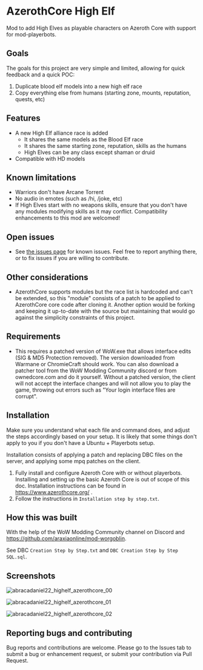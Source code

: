 # AzerothCore High Elf

Mod to add High Elves as playable characters on Azeroth Core with support for mod-playerbots.

## Goals

The goals for this project are very simple and limited, allowing for quick feedback and a quick POC:

1. Duplicate blood elf models into a new high elf race
2. Copy everything else from humans (starting zone, mounts, reputation, quests, etc)

## Features

- A new High Elf alliance race is added
  - It shares the same models as the Blood Elf race
  - It shares the same starting zone, reputation, skills as the humans
  - High Elves can be any class except shaman or druid
- Compatible with HD models 

## Known limitations

- Warriors don't have Arcane Torrent
- No audio in emotes (such as /hi, /joke, etc)
- If High Elves start with no weapons skills, ensure that you don't have any modules modifying skills as it may conflict. Compatibility enhancements to this mod are welcomed!

## Open issues

- See [the issues page](https://github.com/abracadaniel22/azerothcore-highelf/issues) for known issues. Feel free to report anything there, or to fix issues if you are willing to contribute.

## Other considerations

- AzerothCore supports modules but the race list is hardcoded and can't be extended, so this "module" consists of a patch to be applied to AzerothCore core code after cloning it. Another option would be forking and keeping it up-to-date with the source but maintaining that would go against the simplicity constraints of this project.

## Requirements

- This requires a patched version of WoW.exe that allows interface edits (SIG & MD5 Protection removed). The version downloaded from Warmane or ChromieCraft should work. You can also download a patcher tool from the WoW Modding Community discord or from ownedcore.com and do it yourself. Without a patched version, the client will not accept the interface changes and will not allow you to play the game, throwing out errors such as "Your login interface files are corrupt".

## Installation

Make sure you understand what each file and command does, and adjust the steps accordingly based on your setup. It is likely that some things don't apply to you if you don't have a Ubuntu + Playerbots setup.

Installation consists of applying a patch and replacing DBC files on the server, and applying some mpq patches on the client.

1. Fully install and configure Azeroth Core with or without playerbots. Installing and setting up the basic Azeroth Core is out of scope of this doc. Installation instructions can be found in https://www.azerothcore.org/ .
2. Follow the instructions in `Installation step by step.txt`.

## How this was built

With the help of the WoW Modding Community channel on Discord and https://github.com/araxiaonline/mod-worgoblin.

See DBC `Creation Step by Step.txt` and `DBC Creation Step by Step SQL.sql`.

## Screenshots

![abracadaniel22_highelf_azerothcore_00](https://github.com/user-attachments/assets/1dcc02a7-b7cb-445c-b559-6614f68c913e)

![abracadaniel22_highelf_azerothcore_01](https://github.com/user-attachments/assets/77effdb0-1735-4cc3-b7be-5693145ba2be)

![abracadaniel22_highelf_azerothcore_02](https://github.com/user-attachments/assets/c7c4ed6e-94cc-40ec-83f8-9a43e293b80d)

## Reporting bugs and contributing

Bug reports and contributions are welcome. Please go to the Issues tab to submit a bug or enhancement request, or submit your contribution via Pull Request.
